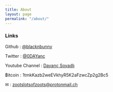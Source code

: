 ```yaml
---
title: About
layout: page
permalink: "/about/"
---
```


### Links
Github : [@blacknbunny](https://github.com/blacknbunny)

Twitter : [@0DAYanc](https://www.twitter.com/0DAYanc)

Youtube Channel : [Dayanç Soyadlı](https://www.youtube.com/channel/UCAW77-4MVX2AL7S40CLtO7A)

฿itcoin : 1tmkKazb2weEVkhyR5K2aFzwcZp2g2Bc5

✉ : zootslotsofzoots@protonmail.ch


